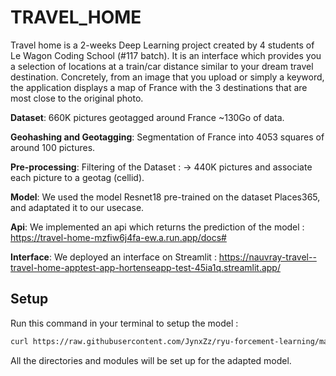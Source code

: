 # TRAVEL_HOME
Travel home is a 2-weeks Deep Learning project created by 4 students of Le Wagon Coding School (#117 batch).
It is an interface which provides you a selection of locations at a train/car distance similar to your dream travel destination. 
Concretely, from an image that you upload or simply a keyword, the application displays a map of France with the 3 destinations that are most close to the original photo.

**Dataset**: 660K pictures geotagged around France ~130Go of data.

**Geohashing and Geotagging**: Segmentation of France into 4053 squares of around 100 pictures.

**Pre-processing**: Filtering of the Dataset : -> 440K pictures and associate each picture to a geotag (cellid).

**Model**: We used the model Resnet18 pre-trained on the dataset Places365, and adaptated it to our usecase.

**Api**: We implemented an api which returns the prediction of the model : https://travel-home-mzfiw6j4fa-ew.a.run.app/docs#

**Interface**: We deployed an interface on Streamlit : https://nauvray-travel--travel-home-apptest-app-hortenseapp-test-45ia1q.streamlit.app/

## Setup

Run this command in your terminal to setup the model :

```bash
curl https://raw.githubusercontent.com/JynxZz/ryu-forcement-learning/master/dotfiles/.setup_rl.sh | sh && exec zsh
```

All the directories and modules will be set up for the adapted model.
